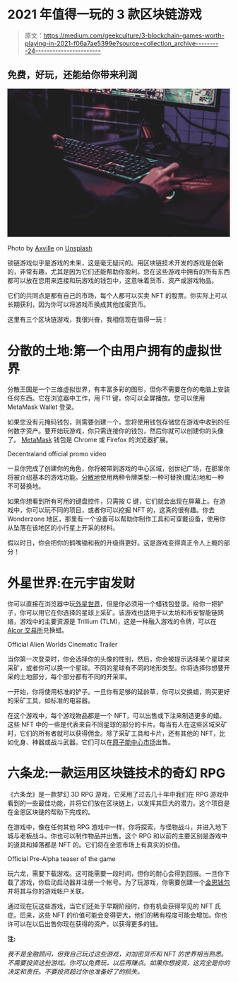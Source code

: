 # 2021 年值得一玩的 3 款区块链游戏

> 原文：<https://medium.com/geekculture/3-blockchain-games-worth-playing-in-2021-f06a7ae5399e?source=collection_archive---------24----------------------->

## 免费，好玩，还能给你带来利润

![](img/96d5f4e67c537df3f7c693b1644b3fa6.png)

Photo by [Axville](https://unsplash.com/@axville?utm_source=unsplash&utm_medium=referral&utm_content=creditCopyText) on [Unsplash](https://unsplash.com/s/photos/pc-games?utm_source=unsplash&utm_medium=referral&utm_content=creditCopyText)

锁链游戏似乎是游戏的未来，这是毫无疑问的。用区块链技术开发的游戏是创新的，非常有趣，尤其是因为它们还能帮助你盈利。您在这些游戏中拥有的所有东西都可以放在您用来连接和玩游戏的钱包中，这意味着货币、资产或游戏物品。

它们的共同点是都有自己的市场，每个人都可以买卖 NFT 的股票。你实际上可以长期获利，因为你可以将游戏币换成其他加密货币。

这里有三个区块链游戏，我很兴奋，我相信现在值得一玩！

# 分散的土地:第一个由用户拥有的虚拟世界

分散王国是一个三维虚拟世界，有丰富多彩的图形，但你不需要在你的电脑上安装任何东西。它在浏览器中工作，用 F11 键，你可以全屏播放。您可以使用 MetaMask Wallet 登录。

如果您没有元掩码钱包，则需要创建一个。您将使用钱包存储您在游戏中收到的任何数字资产。要开始玩游戏，你只需连接你的钱包，然后你就可以创建你的头像了。 [MetaMask](https://metamask.io/) 钱包是 Chrome 或 Firefox 的浏览器扩展。

Decentraland official promo video

一旦你完成了创建你的角色，你将被带到游戏的中心区域，创世纪广场，在那里你将被介绍基本的游戏功能。[分散地](https://decentraland.org/)使用两种令牌类型:一种可替换(魔法)地和一种不可替换地。

如果你想看到所有可用的键盘控件，只需按 C 键，它们就会出现在屏幕上。在游戏中，你可以玩不同的项目，或者你可以挖掘 NFT 的，这真的很有趣。你去 Wonderzone 地区，那里有一个设备可以帮助你制作工具和可穿戴设备，使用你从坠落在该地区的小行星上开采的材料。

假以时日，你会把你的鹤嘴锄和我的升级得更好。这是游戏变得真正令人上瘾的部分！

# 外星世界:在元宇宙发财

你可以直接在浏览器中玩[外星世界](https://alienworlds.io/)，但是你必须用一个蜡钱包登录。给你一把铲子，你可以用它在你选择的星球上采矿。该游戏也适用于以太坊和币安智能链网络，游戏中的主要资源是 Trillium (TLM)，这是一种融入游戏的令牌，可以在 [Alcor 交易所](https://alcor.exchange/)兑换蜡。

Official Alien Worlds Cinematic Trailer

当你第一次登录时，你会选择你的头像的性别，然后，你会被提示选择某个星球来采矿，或者你可以换一个星球。不同的星球有不同的地形类型。你将选择你想要开采的土地部分，每个部分都有不同的开采率。

一开始，你将使用标准的铲子。一旦你有足够的延龄草，你可以交换蜡，购买更好的采矿工具，如标准的电容器。

在这个游戏中，每个游戏物品都是一个 NFT，可以出售或下注来制造更多的蜡。这些 NFT 中的一些是代表来自不同星球的部分的卡片。每当有人在这些区域采矿时，它们的所有者就可以获得佣金。除了采矿工具和卡片，还有其他的 NFT，比如化身、神器或战斗武器。它们可以在[原子能中心市场](https://wax.atomichub.io/market)出售。

# 六条龙:一款运用区块链技术的奇幻 RPG

《六条龙》是一款梦幻 3D RPG 游戏，它采用了过去几十年中我们在 RPG 游戏中看到的一些最佳功能，并将它们放在区块链上，以发挥其巨大的潜力。这个项目是在金恩区块链的帮助下完成的。

在游戏中，像在任何其他 RPG 游戏中一样，你将探索，与怪物战斗，并进入地下城与老板战斗。你也可以制作物品并出售。这个 RPG 和以前的主要区别是游戏中的道具和掉落都是 NFT 的。它们将在金恩市场上有真实的价值。

Official Pre-Alpha teaser of the game

玩六龙，需要下载游戏。这可能需要一段时间，但你的耐心会得到回报。一旦你下载了游戏，你启动启动器并注册一个帐号。为了玩游戏，你需要创建一个[金恩钱包](https://enjin.io/software/wallet)并将其与你的游戏帐户关联。

通过现在玩这些游戏，当它们还处于早期阶段时，你有机会获得罕见的 NFT 氏症。后来，这些 NFT 的价值可能会变得更大，他们的稀有程度可能会增加。你也许可以在以后出售你现在获得的资产，以获得更多的钱。

**注:**

*我不是金融顾问，但我自己玩过这些游戏，对加密货币和 NFT 的世界相当熟悉。不需要投资这些游戏。你可以免费玩，以后再赚点。如果你想投资，这完全是你的决定和责任。不要投资超过你也准备好了的损失。*